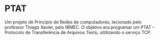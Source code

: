 # PTAT
Um projeto de Principio de Redes de computadores, lecionado pelo professor Thiago Xavier, pelo IBMEC. O objetivo era programar um PTAT – Protocolo de Transferência de Arquivos Texto, ultilizando o serviço TCP.
